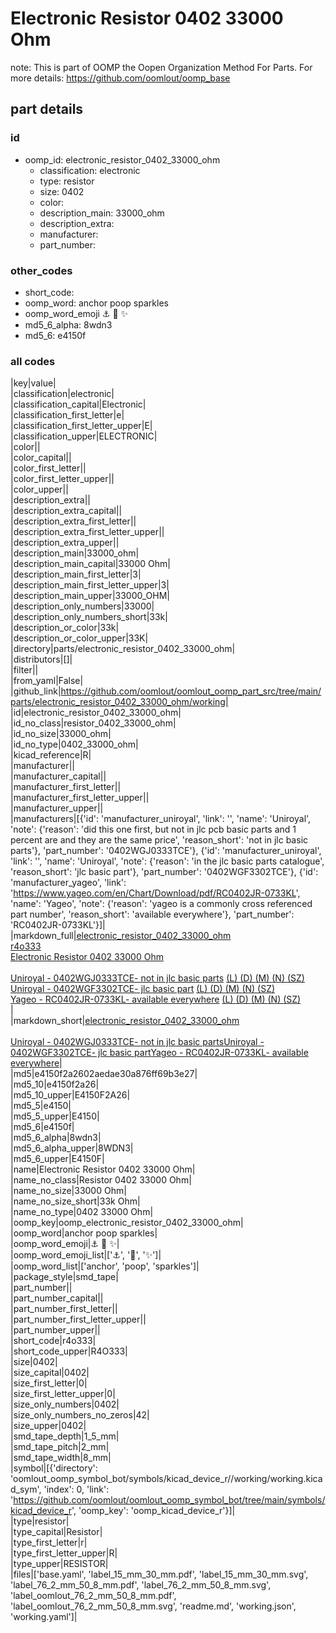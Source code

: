 # Electronic Resistor 0402 33000 Ohm  

note: This is part of OOMP the Oopen Organization Method For Parts. For more details: https://github.com/oomlout/oomp_base

##  part details





### id
* oomp_id: electronic_resistor_0402_33000_ohm
  * classification: electronic
  * type: resistor
  * size: 0402
  * color: 
  * description_main: 33000_ohm
  * description_extra: 
  * manufacturer: 
  * part_number: 

### other_codes
* short_code: 
* oomp_word: anchor poop sparkles
* oomp_word_emoji :anchor: :poop: :sparkles:
* md5_6_alpha: 8wdn3
* md5_6: e4150f

### all codes 
|key|value|  
|classification|electronic|  
|classification_capital|Electronic|  
|classification_first_letter|e|  
|classification_first_letter_upper|E|  
|classification_upper|ELECTRONIC|  
|color||  
|color_capital||  
|color_first_letter||  
|color_first_letter_upper||  
|color_upper||  
|description_extra||  
|description_extra_capital||  
|description_extra_first_letter||  
|description_extra_first_letter_upper||  
|description_extra_upper||  
|description_main|33000_ohm|  
|description_main_capital|33000 Ohm|  
|description_main_first_letter|3|  
|description_main_first_letter_upper|3|  
|description_main_upper|33000_OHM|  
|description_only_numbers|33000|  
|description_only_numbers_short|33k|  
|description_or_color|33k|  
|description_or_color_upper|33K|  
|directory|parts/electronic_resistor_0402_33000_ohm|  
|distributors|[]|  
|filter||  
|from_yaml|False|  
|github_link|https://github.com/oomlout/oomlout_oomp_part_src/tree/main/parts/electronic_resistor_0402_33000_ohm/working|  
|id|electronic_resistor_0402_33000_ohm|  
|id_no_class|resistor_0402_33000_ohm|  
|id_no_size|33000_ohm|  
|id_no_type|0402_33000_ohm|  
|kicad_reference|R|  
|manufacturer||  
|manufacturer_capital||  
|manufacturer_first_letter||  
|manufacturer_first_letter_upper||  
|manufacturer_upper||  
|manufacturers|[{'id': 'manufacturer_uniroyal', 'link': '', 'name': 'Uniroyal', 'note': {'reason': 'did this one first, but not in jlc pcb basic parts and 1 percent are and they are the same price', 'reason_short': 'not in jlc basic parts'}, 'part_number': '0402WGJ0333TCE'}, {'id': 'manufacturer_uniroyal', 'link': '', 'name': 'Uniroyal', 'note': {'reason': 'in the jlc basic parts catalogue', 'reason_short': 'jlc basic part'}, 'part_number': '0402WGF3302TCE'}, {'id': 'manufacturer_yageo', 'link': 'https://www.yageo.com/en/Chart/Download/pdf/RC0402JR-0733KL', 'name': 'Yageo', 'note': {'reason': 'yageo is a commonly cross referenced part number', 'reason_short': 'available everywhere'}, 'part_number': 'RC0402JR-0733KL'}]|  
|markdown_full|[electronic_resistor_0402_33000_ohm](https://github.com/oomlout/oomlout_oomp_part_src/tree/main/parts/electronic_resistor_0402_33000_ohm/working)<br>[r4o333](https://github.com/oomlout/oomlout_oomp_part_src/tree/main/parts/electronic_resistor_0402_33000_ohm/working)<br>[Electronic Resistor 0402 33000 Ohm](https://github.com/oomlout/oomlout_oomp_part_src/tree/main/parts/electronic_resistor_0402_33000_ohm/working)<br><br>[Uniroyal - 0402WGJ0333TCE- not in jlc basic parts]() [(L)  ](https://www.lcsc.com/search?q=0402WGJ0333TCE)[(D)  ](https://www.digikey.com/en/products?keywords=0402WGJ0333TCE)[(M)  ](https://www.mouser.com/Search/Refine?Keyword=0402WGJ0333TCE)[(N)  ](https://www.newark.com/search?st=0402WGJ0333TCE)[(SZ)  ](https://so.szlcsc.com/global.html?k=0402WGJ0333TCE)<br>[Uniroyal - 0402WGF3302TCE- jlc basic part]() [(L)  ](https://www.lcsc.com/search?q=0402WGF3302TCE)[(D)  ](https://www.digikey.com/en/products?keywords=0402WGF3302TCE)[(M)  ](https://www.mouser.com/Search/Refine?Keyword=0402WGF3302TCE)[(N)  ](https://www.newark.com/search?st=0402WGF3302TCE)[(SZ)  ](https://so.szlcsc.com/global.html?k=0402WGF3302TCE)<br>[Yageo - RC0402JR-0733KL- available everywhere](https://www.yageo.com/en/Chart/Download/pdf/RC0402JR-0733KL) [(L)  ](https://www.lcsc.com/search?q=RC0402JR-0733KL)[(D)  ](https://www.digikey.com/en/products?keywords=RC0402JR-0733KL)[(M)  ](https://www.mouser.com/Search/Refine?Keyword=RC0402JR-0733KL)[(N)  ](https://www.newark.com/search?st=RC0402JR-0733KL)[(SZ)  ](https://so.szlcsc.com/global.html?k=RC0402JR-0733KL)<br>|  
|markdown_short|[electronic_resistor_0402_33000_ohm](https://github.com/oomlout/oomlout_oomp_part_src/tree/main/parts/electronic_resistor_0402_33000_ohm/working)<br><br>[Uniroyal - 0402WGJ0333TCE- not in jlc basic parts]()[Uniroyal - 0402WGF3302TCE- jlc basic part]()[Yageo - RC0402JR-0733KL- available everywhere](https://www.yageo.com/en/Chart/Download/pdf/RC0402JR-0733KL)|  
|md5|e4150f2a2602aedae30a876ff69b3e27|  
|md5_10|e4150f2a26|  
|md5_10_upper|E4150F2A26|  
|md5_5|e4150|  
|md5_5_upper|E4150|  
|md5_6|e4150f|  
|md5_6_alpha|8wdn3|  
|md5_6_alpha_upper|8WDN3|  
|md5_6_upper|E4150F|  
|name|Electronic Resistor 0402 33000 Ohm|  
|name_no_class|Resistor 0402 33000 Ohm|  
|name_no_size|33000 Ohm|  
|name_no_size_short|33k Ohm|  
|name_no_type|0402 33000 Ohm|  
|oomp_key|oomp_electronic_resistor_0402_33000_ohm|  
|oomp_word|anchor poop sparkles|  
|oomp_word_emoji|:anchor: :poop: :sparkles:|  
|oomp_word_emoji_list|[':anchor:', ':poop:', ':sparkles:']|  
|oomp_word_list|['anchor', 'poop', 'sparkles']|  
|package_style|smd_tape|  
|part_number||  
|part_number_capital||  
|part_number_first_letter||  
|part_number_first_letter_upper||  
|part_number_upper||  
|short_code|r4o333|  
|short_code_upper|R4O333|  
|size|0402|  
|size_capital|0402|  
|size_first_letter|0|  
|size_first_letter_upper|0|  
|size_only_numbers|0402|  
|size_only_numbers_no_zeros|42|  
|size_upper|0402|  
|smd_tape_depth|1_5_mm|  
|smd_tape_pitch|2_mm|  
|smd_tape_width|8_mm|  
|symbol|[{'directory': 'oomlout_oomp_symbol_bot/symbols/kicad_device_r//working/working.kicad_sym', 'index': 0, 'link': 'https://github.com/oomlout/oomlout_oomp_symbol_bot/tree/main/symbols/kicad_device_r', 'oomp_key': 'oomp_kicad_device_r'}]|  
|type|resistor|  
|type_capital|Resistor|  
|type_first_letter|r|  
|type_first_letter_upper|R|  
|type_upper|RESISTOR|  
|files|['base.yaml', 'label_15_mm_30_mm.pdf', 'label_15_mm_30_mm.svg', 'label_76_2_mm_50_8_mm.pdf', 'label_76_2_mm_50_8_mm.svg', 'label_oomlout_76_2_mm_50_8_mm.pdf', 'label_oomlout_76_2_mm_50_8_mm.svg', 'readme.md', 'working.json', 'working.yaml']|  

